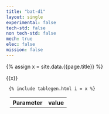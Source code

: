 ```yaml
---
title: "bat-d1"
layout: single
experimental: false
tech-std: false
non tech-std: false
mech: true
elec: false
mission: false
---
```


{% assign x = site.data.{{page.title}} %}


{{x}}

<table style = "margin-left:10px">
  <tr>
    <th> Parameter </th>
    <th> value </th>
  </tr>
  <tr>
     
     {% include tablegen.html i = x %} 
  </tr>
</table>
